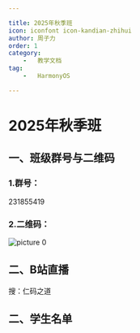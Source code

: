 ```yaml
---

title: 2025年秋季班  
icon: iconfont icon-kandian-zhihui  
author: 周子力  
order: 1  
category:
    -   教学文档  
tag:
    -   HarmonyOS

---
```


# 2025年秋季班

## 一、班级群号与二维码
### 1.群号：
231855419
### 2.二维码：
![picture 0](https://oss.docs.z-xin.net/c1b3e35990e87608f826bd0c365197b740e640bb277fc5b2fe80c6c07b4ba5ee.png)  

## 二、B站直播

搜：仁码之道

## 二、学生名单
